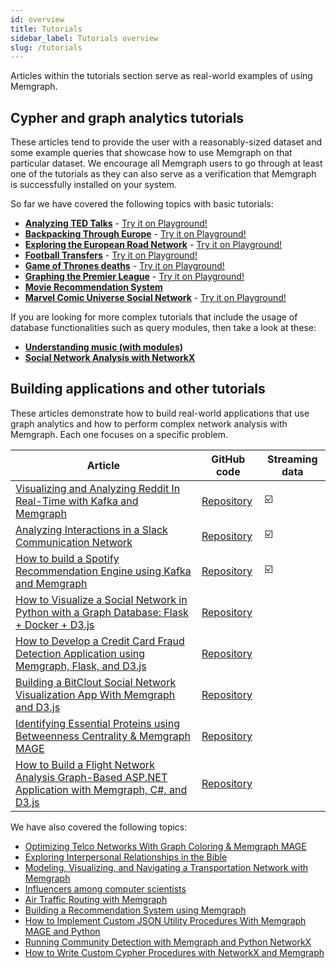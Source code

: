 ```yaml
---
id: overview
title: Tutorials
sidebar_label: Tutorials overview
slug: /tutorials
---
```


Articles within the tutorials section serve as real-world examples of using
Memgraph.

## Cypher and graph analytics tutorials

These articles tend to provide the user with a reasonably-sized dataset and some
example queries that showcase how to use Memgraph on that particular dataset. We
encourage all Memgraph users to go through at least one of the tutorials as they
can also serve as a verification that Memgraph is successfully installed on your
system.

So far we have covered the following topics with basic tutorials:

- **[Analyzing TED Talks](analyzing-ted-talks.md)** - [Try it on
  Playground!](https://playground.memgraph.com/TEDTalk)
- **[Backpacking Through Europe](backpacking-through-europe.md)** - [Try it on
  Playground!](https://playground.memgraph.com/Backpacking)
- **[Exploring the European Road
  Network](exploring-the-european-road-network.md)** - [Try it on
  Playground!](https://playground.memgraph.com/Europe)
- **[Football Transfers](football-transfers.md)** - [Try it on
  Playground!](https://playground.memgraph.com/FootballTransfers)
- **[Game of Thrones deaths](got-deaths.md)** - [Try it on
  Playground!](https://playground.memgraph.com/GoT)
- **[Graphing the Premier League](graphing-the-premier-league.md)** - [Try it on
  Playground!](https://playground.memgraph.com/Football)
- **[Movie Recommendation System](movie-recommendation.md)**
- **[Marvel Comic Universe Social Network](marvel-universe.md)** - [Try it on
  Playground!](https://playground.memgraph.com/MCU)

If you are looking for more complex tutorials that include the usage of database
functionalities such as query modules, then take a look at these:

- **[Understanding music (with modules)](understanding-music-with-modules.md)**
- **[Social Network Analysis with NetworkX](social-network-analysis.md)**

## Building applications and other tutorials

These articles demonstrate how to build real-world applications that use graph
analytics and how to perform complex network analysis with Memgraph. Each one
focuses on a specific problem.

| Article                                                                                                                                                                                                                           | GitHub code                                                                                    | Streaming data |
| --------------------------------------------------------------------------------------------------------------------------------------------------------------------------------------------------------------------------------- | ---------------------------------------------------------------------------------------------- | -------------- |
| [Visualizing and Analyzing Reddit In Real-Time with Kafka and Memgraph](https://memgraph.com/blog/reddit-network-explorer)                                                                                                        | [Repository](https://github.com/memgraph/reddit-network-explorer/)                             | ☑️             |
| [Analyzing Interactions in a Slack Communication Network](https://memgraph.com/blog/slack-influence-bot)                                                                                                                          | [Repository](https://github.com/memgraph/slack-influence-bot/)                                 | ☑️             |
| [How to build a Spotify Recommendation Engine using Kafka and Memgraph](https://memgraph.com/blog/spotify-song-recommender)                                                                                                       | [Repository](https://github.com/memgraph/spotify-song-recommender)                             | ☑️             |
| [How to Visualize a Social Network in Python with a Graph Database: Flask + Docker + D3.js](https://memgraph.com/blog/how-to-visualize-a-social-network-in-python-with-a-graph-database)                                          | [Repository](https://github.com/memgraph/sng-demo)                                             |                |
| [How to Develop a Credit Card Fraud Detection Application using Memgraph, Flask, and D3.js](https://memgraph.com/blog/how-to-develop-a-credit-card-fraud-detection-application-using-memgraph-flask-and-d3js)                     | [Repository](https://github.com/memgraph/card-fraud)                                           |                |
| [Building a BitClout Social Network Visualization App With Memgraph and D3.js](https://memgraph.com/blog/visualize-the-bitclout-network-using-d3js)                                                                               | [Repository](https://github.com/memgraph/bitclout-visualizing-hodlers/tree/main/bitclout-demo) |                |
| [Identifying Essential Proteins using Betweenness Centrality & Memgraph MAGE](https://memgraph.com/blog/identifying-essential-proteins)                                                                                           | [Repository](https://github.com/memgraph/protein-explorer)                                     |                |
| [How to Build a Flight Network Analysis Graph-Based ASP.NET Application with Memgraph, C#, and D3.js](https://memgraph.com/blog/how-to-build-a-flight-network-analysis-graph-asp-net-application-with-memgraph-c-sharp-and-d3-js) | [Repository](https://github.com/memgraph/MemFlights)                                           |                |

We have also covered the following topics:

- [Optimizing Telco Networks With Graph Coloring & Memgraph
  MAGE](https://memgraph.com/blog/optimizing_telco_networks_with_graph_coloring_and_memgraph_mage)
- [Exploring Interpersonal Relationships in the
  Bible](https://memgraph.com/blog/exploring-the-hebrew-bible-person-relationships)
- [Modeling, Visualizing, and Navigating a Transportation Network with
  Memgraph](https://memgraph.com/blog/modeling_visualizing_navigating_a_transportation_network_with_memgraph)
- [Influencers among computer
  scientists](https://memgraph.com/blog/influencers-among-computer-scientists)
- [Air Traffic Routing with
  Memgraph](https://memgraph.com/blog/air-traffic-routing-with-memgraph)
- [Building a Recommendation System using
  Memgraph](https://memgraph.com/blog/building-a-recommendation-system-using-memgraph)
- [How to Implement Custom JSON Utility Procedures With Memgraph MAGE and
  Python](https://memgraph.com/blog/how-to-implement-custom-json-utility-procedures-with-memgraph-mage-and-python)
- [Running Community Detection with Memgraph and Python
  NetworkX](https://memgraph.com/blog/community_detection_with_memgraph_and_python_networkx)
- [How to Write Custom Cypher Procedures with NetworkX and
  Memgraph](https://memgraph.com/blog/how-to-write-custom-cypher-procedures-with-networkx-and-memgraph)
